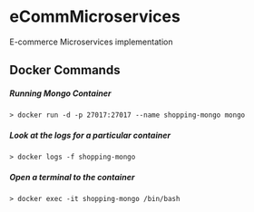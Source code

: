 # eCommMicroservices
E-commerce Microservices implementation


## Docker Commands
##### Running Mongo Container
`> docker run -d -p 27017:27017 --name shopping-mongo mongo` 

##### Look at the logs for a particular container
`> docker logs -f shopping-mongo`

##### Open a terminal to the container
`> docker exec -it shopping-mongo /bin/bash`